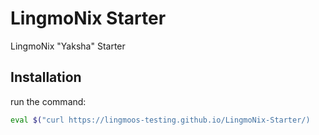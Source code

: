 # LingmoNix Starter
LingmoNix "Yaksha" Starter
## Installation
run the command:
```bash
eval $("curl https://lingmoos-testing.github.io/LingmoNix-Starter/)
```
